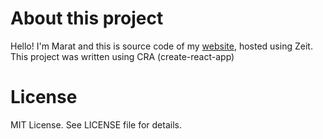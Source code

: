 # About this project

Hello! I'm Marat and this is source code of my [website](https://nagayev.ru), hosted using Zeit.  
This project was written using CRA (create-react-app)

# License

MIT License. See LICENSE file for details.
